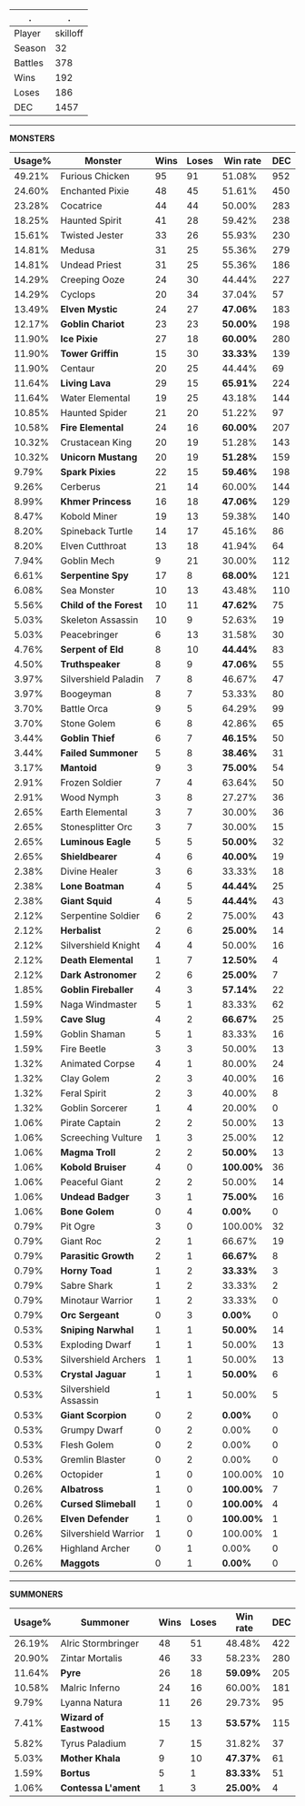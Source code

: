 .|.
|-|-
Player|skilloff
Season|32
Battles|378
Wins|192
Loses|186
DEC|1457

---
**MONSTERS**

Usage%|Monster|Wins|Loses|Win rate|DEC|
-|-|-|-|-|-|
49.21%|Furious Chicken|95|91|51.08%|952|
24.60%|Enchanted Pixie|48|45|51.61%|450|
23.28%|Cocatrice|44|44|50.00%|283|
18.25%|Haunted Spirit|41|28|59.42%|238|
15.61%|Twisted Jester|33|26|55.93%|230|
14.81%|Medusa|31|25|55.36%|279|
14.81%|Undead Priest|31|25|55.36%|186|
14.29%|Creeping Ooze|24|30|44.44%|227|
14.29%|Cyclops|20|34|37.04%|57|
13.49%|**Elven Mystic**|24|27|**47.06%**|183|
12.17%|**Goblin Chariot**|23|23|**50.00%**|198|
11.90%|**Ice Pixie**|27|18|**60.00%**|280|
11.90%|**Tower Griffin**|15|30|**33.33%**|139|
11.90%|Centaur|20|25|44.44%|69|
11.64%|**Living Lava**|29|15|**65.91%**|224|
11.64%|Water Elemental|19|25|43.18%|144|
10.85%|Haunted Spider|21|20|51.22%|97|
10.58%|**Fire Elemental**|24|16|**60.00%**|207|
10.32%|Crustacean King|20|19|51.28%|143|
10.32%|**Unicorn Mustang**|20|19|**51.28%**|159|
9.79%|**Spark Pixies**|22|15|**59.46%**|198|
9.26%|Cerberus|21|14|60.00%|144|
8.99%|**Khmer Princess**|16|18|**47.06%**|129|
8.47%|Kobold Miner|19|13|59.38%|140|
8.20%|Spineback Turtle|14|17|45.16%|86|
8.20%|Elven Cutthroat|13|18|41.94%|64|
7.94%|Goblin Mech|9|21|30.00%|112|
6.61%|**Serpentine Spy**|17|8|**68.00%**|121|
6.08%|Sea Monster|10|13|43.48%|110|
5.56%|**Child of the Forest**|10|11|**47.62%**|75|
5.03%|Skeleton Assassin|10|9|52.63%|19|
5.03%|Peacebringer|6|13|31.58%|30|
4.76%|**Serpent of Eld**|8|10|**44.44%**|83|
4.50%|**Truthspeaker**|8|9|**47.06%**|55|
3.97%|Silvershield Paladin|7|8|46.67%|47|
3.97%|Boogeyman|8|7|53.33%|80|
3.70%|Battle Orca|9|5|64.29%|99|
3.70%|Stone Golem|6|8|42.86%|65|
3.44%|**Goblin Thief**|6|7|**46.15%**|50|
3.44%|**Failed Summoner**|5|8|**38.46%**|31|
3.17%|**Mantoid**|9|3|**75.00%**|54|
2.91%|Frozen Soldier|7|4|63.64%|50|
2.91%|Wood Nymph|3|8|27.27%|36|
2.65%|Earth Elemental|3|7|30.00%|36|
2.65%|Stonesplitter Orc|3|7|30.00%|15|
2.65%|**Luminous Eagle**|5|5|**50.00%**|32|
2.65%|**Shieldbearer**|4|6|**40.00%**|19|
2.38%|Divine Healer|3|6|33.33%|18|
2.38%|**Lone Boatman**|4|5|**44.44%**|25|
2.38%|**Giant Squid**|4|5|**44.44%**|43|
2.12%|Serpentine Soldier|6|2|75.00%|43|
2.12%|**Herbalist**|2|6|**25.00%**|14|
2.12%|Silvershield Knight|4|4|50.00%|16|
2.12%|**Death Elemental**|1|7|**12.50%**|4|
2.12%|**Dark Astronomer**|2|6|**25.00%**|7|
1.85%|**Goblin Fireballer**|4|3|**57.14%**|22|
1.59%|Naga Windmaster|5|1|83.33%|62|
1.59%|**Cave Slug**|4|2|**66.67%**|25|
1.59%|Goblin Shaman|5|1|83.33%|16|
1.59%|Fire Beetle|3|3|50.00%|13|
1.32%|Animated Corpse|4|1|80.00%|24|
1.32%|Clay Golem|2|3|40.00%|16|
1.32%|Feral Spirit|2|3|40.00%|8|
1.32%|Goblin Sorcerer|1|4|20.00%|0|
1.06%|Pirate Captain|2|2|50.00%|13|
1.06%|Screeching Vulture|1|3|25.00%|12|
1.06%|**Magma Troll**|2|2|**50.00%**|13|
1.06%|**Kobold Bruiser**|4|0|**100.00%**|36|
1.06%|Peaceful Giant|2|2|50.00%|14|
1.06%|**Undead Badger**|3|1|**75.00%**|16|
1.06%|**Bone Golem**|0|4|**0.00%**|0|
0.79%|Pit Ogre|3|0|100.00%|32|
0.79%|Giant Roc|2|1|66.67%|19|
0.79%|**Parasitic Growth**|2|1|**66.67%**|8|
0.79%|**Horny Toad**|1|2|**33.33%**|3|
0.79%|Sabre Shark|1|2|33.33%|2|
0.79%|Minotaur Warrior|1|2|33.33%|0|
0.79%|**Orc Sergeant**|0|3|**0.00%**|0|
0.53%|**Sniping Narwhal**|1|1|**50.00%**|14|
0.53%|Exploding Dwarf|1|1|50.00%|13|
0.53%|Silvershield Archers|1|1|50.00%|13|
0.53%|**Crystal Jaguar**|1|1|**50.00%**|6|
0.53%|Silvershield Assassin|1|1|50.00%|5|
0.53%|**Giant Scorpion**|0|2|**0.00%**|0|
0.53%|Grumpy Dwarf|0|2|0.00%|0|
0.53%|Flesh Golem|0|2|0.00%|0|
0.53%|Gremlin Blaster|0|2|0.00%|0|
0.26%|Octopider|1|0|100.00%|10|
0.26%|**Albatross**|1|0|**100.00%**|7|
0.26%|**Cursed Slimeball**|1|0|**100.00%**|4|
0.26%|**Elven Defender**|1|0|**100.00%**|1|
0.26%|Silvershield Warrior|1|0|100.00%|1|
0.26%|Highland Archer|0|1|0.00%|0|
0.26%|**Maggots**|0|1|**0.00%**|0|

---
**SUMMONERS**

Usage%|Summoner|Wins|Loses|Win rate|DEC|
-|-|-|-|-|-|
26.19%|Alric Stormbringer|48|51|48.48%|422|
20.90%|Zintar Mortalis|46|33|58.23%|280|
11.64%|**Pyre**|26|18|**59.09%**|205|
10.58%|Malric Inferno|24|16|60.00%|181|
9.79%|Lyanna Natura|11|26|29.73%|95|
7.41%|**Wizard of Eastwood**|15|13|**53.57%**|115|
5.82%|Tyrus Paladium|7|15|31.82%|37|
5.03%|**Mother Khala**|9|10|**47.37%**|61|
1.59%|**Bortus**|5|1|**83.33%**|51|
1.06%|**Contessa L'ament**|1|3|**25.00%**|4|
